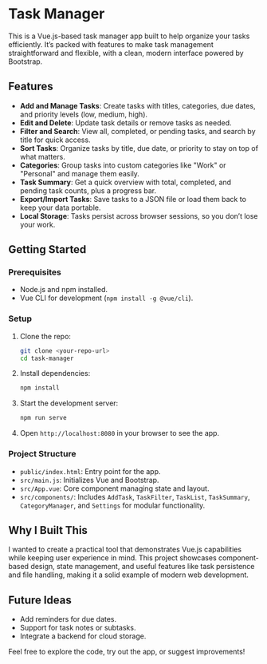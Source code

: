 # Task Manager

This is a Vue.js-based task manager app built to help organize your tasks efficiently. It’s packed with features to make task management straightforward and flexible, with a clean, modern interface powered by Bootstrap.

## Features

- **Add and Manage Tasks**: Create tasks with titles, categories, due dates, and priority levels (low, medium, high).
- **Edit and Delete**: Update task details or remove tasks as needed.
- **Filter and Search**: View all, completed, or pending tasks, and search by title for quick access.
- **Sort Tasks**: Organize tasks by title, due date, or priority to stay on top of what matters.
- **Categories**: Group tasks into custom categories like "Work" or "Personal" and manage them easily.
- **Task Summary**: Get a quick overview with total, completed, and pending task counts, plus a progress bar.
- **Export/Import Tasks**: Save tasks to a JSON file or load them back to keep your data portable.
- **Local Storage**: Tasks persist across browser sessions, so you don’t lose your work.

## Getting Started

### Prerequisites
- Node.js and npm installed.
- Vue CLI for development (`npm install -g @vue/cli`).

### Setup
1. Clone the repo:
   ```bash
   git clone <your-repo-url>
   cd task-manager
   ```
2. Install dependencies:
   ```bash
   npm install
   ```
3. Start the development server:
   ```bash
   npm run serve
   ```
4. Open `http://localhost:8080` in your browser to see the app.

### Project Structure
- `public/index.html`: Entry point for the app.
- `src/main.js`: Initializes Vue and Bootstrap.
- `src/App.vue`: Core component managing state and layout.
- `src/components/`: Includes `AddTask`, `TaskFilter`, `TaskList`, `TaskSummary`, `CategoryManager`, and `Settings` for modular functionality.

## Why I Built This
I wanted to create a practical tool that demonstrates Vue.js capabilities while keeping user experience in mind. This project showcases component-based design, state management, and useful features like task persistence and file handling, making it a solid example of modern web development.

## Future Ideas
- Add reminders for due dates.
- Support for task notes or subtasks.
- Integrate a backend for cloud storage.

Feel free to explore the code, try out the app, or suggest improvements!
